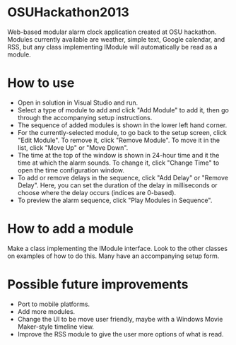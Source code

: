 OSUHackathon2013
================

Web-based modular alarm clock application created at OSU hackathon. Modules currently available are weather, simple text, Google calendar, and RSS, but any class implementing IModule will automatically be read as a module.

# How to use

* Open in solution in Visual Studio and run.
* Select a type of module to add and click "Add Module" to add it, then go through the accompanying setup instructions.
* The sequence of added modules is shown in the lower left hand corner.
* For the currently-selected module, to go back to the setup screen, click "Edit Module". To remove it, click "Remove Module". To move it in the list, click "Move Up" or "Move Down".
* The time at the top of the window is shown in 24-hour time and it the time at which the alarm sounds. To change it, click "Change Time" to open the time configuration window.
* To add or remove delays in the sequence, click "Add Delay" or "Remove Delay". Here, you can set the duration of the delay in milliseconds or choose where the delay occurs (indices are 0-based).
* To preview the alarm sequence, click "Play Modules in Sequence".

# How to add a module

Make a class implementing the IModule interface. Look to the other classes on examples of how to do this. Many have an accompanying setup form.

# Possible future improvements

* Port to mobile platforms.
* Add more modules.
* Change the UI to be move user friendly, maybe with a Windows Movie Maker-style timeline view.
* Improve the RSS module to give the user more options of what is read.
